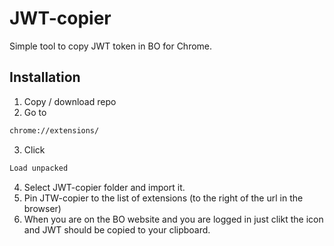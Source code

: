 # JWT-copier
Simple tool to copy JWT token in BO for Chrome.

## Installation
1. Copy / download repo
2. Go to 
```bash
chrome://extensions/
```
3. Click
```bash
Load unpacked
```
4. Select JWT-copier folder and import it.
5. Pin JTW-copier to the list of extensions (to the right of the url in the browser)
6. When you are on the BO website and you are logged in just clikt the icon and JWT should be copied to your clipboard.
